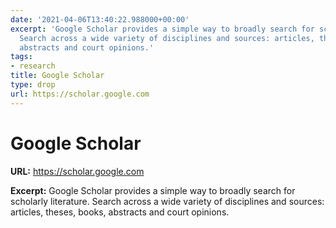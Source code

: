 ```yaml
---
date: '2021-04-06T13:40:22.988000+00:00'
excerpt: 'Google Scholar provides a simple way to broadly search for scholarly literature.
  Search across a wide variety of disciplines and sources: articles, theses, books,
  abstracts and court opinions.'
tags:
- research
title: Google Scholar
type: drop
url: https://scholar.google.com
---
```


# Google Scholar

**URL:** https://scholar.google.com

**Excerpt:** Google Scholar provides a simple way to broadly search for scholarly literature. Search across a wide variety of disciplines and sources: articles, theses, books, abstracts and court opinions.

